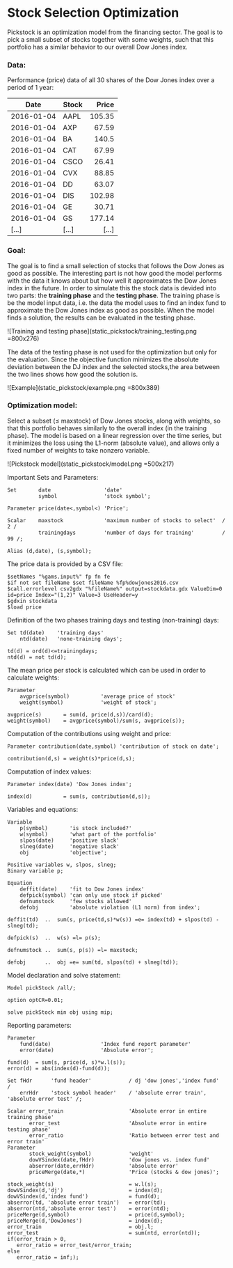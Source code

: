 # Stock Selection Optimization
Pickstock is an optimization model from the financing sector. The goal is to pick a small subset of stocks together with some weights, such that this portfolio has a similar behavior to our overall Dow Jones index.

### Data: 
Performance (price) data of all 30 shares of the Dow Jones index over a period of 1 year: 

| Date          | Stock         | Price   |
| ------------- | ------------- | -------:|
| 2016-01-04    | AAPL          | 105.35  |
| 2016-01-04    | AXP	        | 67.59   |
| 2016-01-04    | BA	        | 140.5   |
| 2016-01-04    | CAT	        |  67.99  |
| 2016-01-04    | CSCO          | 26.41   |
| 2016-01-04    | CVX	        |  88.85  |
| 2016-01-04    | DD	        |  63.07  |
| 2016-01-04    | DIS	        |  102.98 |
| 2016-01-04    | GE	        |  30.71  |
| 2016-01-04    | GS	        |  177.14 |
| [...]         | [...]         | [...]   |


### Goal: 
The goal is to find a small selection of stocks that follows the Dow Jones as good as possible. 
The interesting part is not how good the model performs with the data it knows about but how well it approximates the Dow Jones index in the future. 
In order to simulate this the stock data is devided into two parts: the **training phase** and the **testing phase**. 
The training phase is be the model input data, i.e. the data the model uses to find an index fund to approximate the Dow Jones index as good as possible. 
When the model finds a solution, the results can be evaluated in the testing phase.  

![Training and testing phase](static_pickstock/training_testing.png =800x276)

The data of the testing phase is not used for the optimization but only for the evaluation.
Since the objective function minimizes the absolute deviation between the DJ index and the selected stocks,the area between the two lines shows how good the solution is. 

![Example](static_pickstock/example.png =800x389)

### Optimization model: 
Select a subset (≤ maxstock) of Dow Jones stocks, along with weights, so that this portfolio behaves similarly to the overall index (in the training phase).
The model is based on a linear regression over the time series, but it minimizes the loss using the L1-norm (absolute value), and allows only a fixed number of weights to take nonzero variable.

![Pickstock model](static_pickstock/model.png =500x217)

Important Sets and Parameters:
```
Set       date                 'date'
          symbol               'stock symbol';

Parameter price(date<,symbol<) 'Price';

Scalar    maxstock             'maximum number of stocks to select'  /  2 /
          trainingdays         'number of days for training'         / 99 /;

Alias (d,date), (s,symbol);
```

The price data is provided by a CSV file:
```
$setNames "%gams.input%" fp fn fe
$if not set fileName $set fileName %fp%dowjones2016.csv
$call.errorlevel csv2gdx "%fileName%" output=stockdata.gdx ValueDim=0 id=price Index="(1,2)" Value=3 UseHeader=y
$gdxin stockdata
$load price
```


Definition of the two phases training days and testing (non-training) days:
```
Set td(date)    'training days'
    ntd(date)   'none-training days';

td(d) = ord(d)<=trainingdays;
ntd(d) = not td(d);
```

The mean price per stock is calculated which can be used in order to calculate weights:
```
Parameter
    avgprice(symbol)          'average price of stock'
    weight(symbol)            'weight of stock';
    
avgprice(s)       = sum(d, price(d,s))/card(d);
weight(symbol)    = avgprice(symbol)/sum(s, avgprice(s));
```

Computation of the contributions using weight and price:

```
Parameter contribution(date,symbol) 'contribution of stock on date';
    
contribution(d,s) = weight(s)*price(d,s);
```

Computation of index values:
```
Parameter index(date) 'Dow Jones index';
    
index(d)          = sum(s, contribution(d,s));
```

Variables and equations:
```GAMS
Variable
    p(symbol)       'is stock included?'
    w(symbol)       'what part of the portfolio'
    slpos(date)     'positive slack'
    slneg(date)     'negative slack'
    obj             'objective';

Positive variables w, slpos, slneg;
Binary variable p;

Equation
    deffit(date)    'fit to Dow Jones index'
    defpick(symbol) 'can only use stock if picked'
    defnumstock     'few stocks allowed'
    defobj          'absolute violation (L1 norm) from index';

deffit(td)  ..  sum(s, price(td,s)*w(s)) =e= index(td) + slpos(td) - slneg(td);

defpick(s)  ..  w(s) =l= p(s);

defnumstock ..  sum(s, p(s)) =l= maxstock;

defobj      ..  obj =e= sum(td, slpos(td) + slneg(td));
```

Model declaration and solve statement:
```
Model pickStock /all/;

option optCR=0.01;

solve pickStock min obj using mip;
```

Reporting parameters:
```
Parameter
    fund(date)                'Index fund report parameter'
    error(date)               'Absolute error';
    
fund(d)  = sum(s, price(d, s)*w.l(s));
error(d) = abs(index(d)-fund(d));

Set fHdr      'fund header'            / dj 'dow jones','index fund'  /
    errHdr    'stock symbol header'    / 'absolute error train', 'absolute error test' /;
    
Scalar error_train                     'Absolute error in entire training phase'
       error_test                      'Absolute error in entire testing phase'
       error_ratio                     'Ratio between error test and error train'
Parameter
       stock_weight(symbol)            'weight'   
       dowVSindex(date,fHdr)           'dow jones vs. index fund'     
       abserror(date,errHdr)           'absolute error'
       priceMerge(date,*)              'Price (stocks & dow jones)';

stock_weight(s)                        = w.l(s);
dowVSindex(d,'dj')                     = index(d);
dowVSindex(d,'index fund')             = fund(d);
abserror(td, 'absolute error train')   = error(td);
abserror(ntd,'absolute error test')    = error(ntd);
priceMerge(d,symbol)                   = price(d,symbol);
priceMerge(d,'DowJones')               = index(d);
error_train                            = obj.l;
error_test                             = sum(ntd, error(ntd));
if(error_train > 0,
   error_ratio = error_test/error_train;
else
   error_ratio = inf;);
```